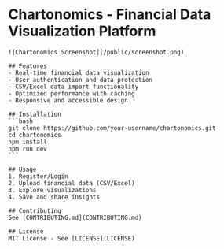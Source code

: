 # Chartonomics - Financial Data Visualization Platform

    ![Chartonomics Screenshot](/public/screenshot.png)

    ## Features
    - Real-time financial data visualization
    - User authentication and data protection
    - CSV/Excel data import functionality
    - Optimized performance with caching
    - Responsive and accessible design

    ## Installation
    ```bash
    git clone https://github.com/your-username/chartonomics.git
    cd chartonomics
    npm install
    npm run dev
    ```

    ## Usage
    1. Register/Login
    2. Upload financial data (CSV/Excel)
    3. Explore visualizations
    4. Save and share insights

    ## Contributing
    See [CONTRIBUTING.md](CONTRIBUTING.md)

    ## License
    MIT License - See [LICENSE](LICENSE)

